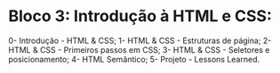 # Bloco 3: Introdução à HTML e CSS:
0- Introdução - HTML & CSS;
1- HTML & CSS - Estruturas de página;
2- HTML & CSS - Primeiros passos em CSS;
3- HTML & CSS - Seletores e posicionamento;
4- HTML Semântico;
5- Projeto - Lessons Learned.